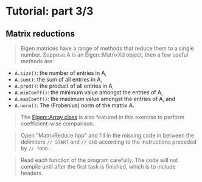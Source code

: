 
# Tutorial: part 3/3
## Matrix reductions


> Eigen matrices have a range of methods that reduce them to a single number. Suppose A is an Eigen::MatrixXd object, then a few useful methods are:
* `A.size()`: the number of entries in A,
* `A.sum()`: the sum of all entries in A,
* `A.prod()`: the product of all entries in A,
* `A.minCoeff()`: the minimum value amongst the entries of A,
* `A.maxCoeff()`: the maximum value amongst the entries of A, and
* `A.norm()`: The (Frobenius) norm of the matrix A.

> The [Eigen::Array class](https://eigen.tuxfamily.org/dox/group__TutorialArrayClass.html) is also featured in this exercise to perform coefficient-wise comparison.

> Open "MatrixReduce.hpp" and fill in the missing code in between the delimiters `// START` and `// END` according to the instructions preceded by `// TODO:`.

> Read each function of the program carefully. The code will not compile until after the first task is finished, which is to include headers.